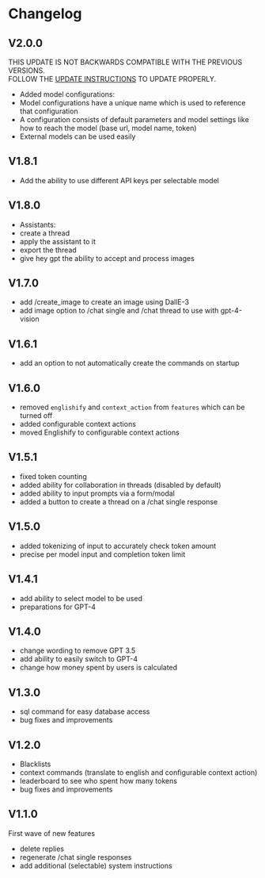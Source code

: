 # Changelog

## V2.0.0

THIS UPDATE IS NOT BACKWARDS COMPATIBLE WITH THE PREVIOUS VERSIONS.  
FOLLOW THE [UPDATE INSTRUCTIONS](https://github.com/ZeldaFan0225/ChatGPT-Discord-Bot/blob/main/update_instructions.md) TO UPDATE PROPERLY.

- Added model configurations:
 - Model configurations have a unique name which is used to reference that configuration
 - A configuration consists of default parameters and model settings like how to reach the model (base url, model name, token)
 - External models can be used easily

## V1.8.1

- Add the ability to use different API keys per selectable model

## V1.8.0

- Assistants:
 - create a thread 
 - apply the assistant to it
 - export the thread
- give hey gpt the ability to accept and process images

## V1.7.0

- add /create_image to create an image using DallE-3
- add image option to /chat single and /chat thread to use with gpt-4-vision

## V1.6.1

- add an option to not automatically create the commands on startup

## V1.6.0

- removed `englishify` and `context_action` from `features` which can be turned off
- added configurable context actions
- moved Englishify to configurable context actions

## V1.5.1

- fixed token counting
- added ability for collaboration in threads (disabled by default)
- added ability to input prompts via a form/modal
- added a button to create a thread on a /chat single response

## V1.5.0

- added tokenizing of input to accurately check token amount
- precise per model input and completion token limit

## V1.4.1

- add ability to select model to be used
- preparations for GPT-4

## V1.4.0

- change wording to remove GPT 3.5
- add ability to easily switch to GPT-4
- change how money spent by users is calculated

## V1.3.0

- sql command for easy database access
- bug fixes and improvements

## V1.2.0

- Blacklists
- context commands (translate to english and configurable context action)
- leaderboard to see who spent how many tokens
- bug fixes and improvements

## V1.1.0

First wave of new features  
  
- delete replies
- regenerate /chat single responses
- add additional (selectable) system instructions
